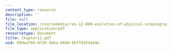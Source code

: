 ```yaml
---
content_type: resource
description: ''
file: null
file_location: /coursemedia/res-12-000-evolution-of-physical-oceanography-spring-2007/69dea78487285bbab6b8bbff8154a44e_Chapter11.pdf
file_type: application/pdf
resourcetype: Document
title: Chapter11.pdf
uid: 69dea784-8728-5bba-b6b8-bbff8154a44e
---
```

